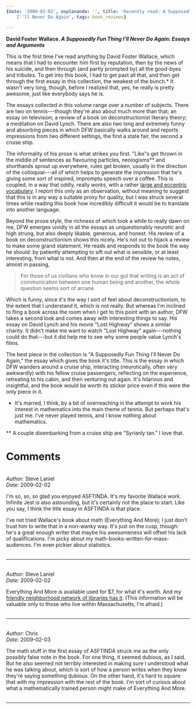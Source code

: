 ```yaml
---
{date: '2009-02-02', explananda: '', title: 'Recently read: A Supposedly Fun Thing
	I''ll Never Do Again', tags: book_reviews}

---
```

<strong>David Foster Wallace. <em>A Supposedly Fun Thing I'll Never Do Again: Essays and Arguments</em></strong>

This is the first time I've read anything by David Foster Wallace, which means that I had to encounter him first by reputation, then by the news of his suicide, and then through (and partly prompted by) all the good-byes and tributes.  To get into this book, I had to get past all that, and then get through the first essay in this collection, the weakest of the bunch.*  It wasn't very long, though, before I realized that, yes, he really is pretty awesome, just like everybody says he is.

The essays collected in this volume range over a number of subjects.  There are two on tennis---though they're also about much more than that; an essay on television; a review of a book on deconstructionist literary theory; a meditation on David Lynch.  There are also two long and extremely funny and absorbing pieces in which DFW basically walks around and reports impressions from two different settings, the first a state fair, the second a cruise ship.

The informality of his prose is what strikes you first.  "Like"s get thrown in the middle of sentences as flavouring particles, neologisms** and shorthands sprout up everywhere, rules get broken, usually in the direction of the colloquial---all of which helps to generate the impression that he's giving some sort of inspired, impromptu speech over a coffee.  This is coupled, in a way that oddly, really <em>works</em>, with a rather <a href="http://www.kottke.org/09/01/the-words-of-david-foster-wallace">large and eccentric vocabulary</a>.  I report this only as an observation, without meaning to suggest that this is in any way a suitable proxy for quality, but I was struck several times while reading this book how incredibly difficult it would be to translate into another language.

Beyond the prose style, the richness of which took a while to really dawn on me, DFW emerges vividly in all the essays as unquestionably neurotic and high strung, but also deeply likable, generous, and honest.  His review of a book on deconstructionism  shows this nicely.  He's not out to hijack a review to make some grand statement.  He reads and responds to the book the way he should: by patiently attempting to sift out what is sensible, or at least interesting, from what is not.  And then at the end of the review he notes, almost in passing, <blockquote>For those of us civilians who know in our gut that writing is an act of communication between one human being and another, the whole question seems sort of arcane.</blockquote>Which is funny, since it's the way I sort of feel about deconstructionism, to the extent that I understand it, which is not really.  But whereas I'm inclined to fling a book across the room when I get to this point with an author, DFW takes a second look and comes away with interesting things to say.  His essay on David Lynch and his movie "Lost Highway" shows a similar charity.  It didn't make me want to watch "Lost Highway" again---nothing could do that---but it did help me to see why some people value Lynch's films.

The best piece in the collection is "A Supposedly Fun Thing I'll Never Do Again," the essay which gives the book it's title.  This is the essay in which DFW wanders around a cruise ship, interacting (neurotically, often very awkwardly) with his fellow cruise passengers, reflecting on the experience, retreating to his cabin, and then venturing out again.  It's hilarious and insightful, and the book would be worth its sticker price even if this were the only piece in it.

* It's marred, I think, by a bit of overreaching in the attempt to work his interest in mathematics into the main theme of tennis.  But perhaps that's just me.  I've never played tennis, and I know nothing about mathematics.

** A couple disembarking from a cruise ship are "Syrianly tan."  I love that.



<h1>Comments</h1>


<br/>
<em>Author:</em> Steve Laniel
<br/><em>Date:</em> 2009-02-02

I'm so, so, so glad you enjoyed ASFTINDA. It's my favorite Wallace work. Infinite Jest is also astounding, but it's certainly not the place to start. Like you say, I think the title essay in ASFTINDA is that place.

I've not tried Wallace's book about math (Everything And More); I just don't trust him to write that in a non-wanky way. It's just on the cusp, though: he's a great enough writer that maybe his awesomeness will offset his lack of qualifications. I'm picky about my math-books-written-for-mass-audiences. I'm even pickier about statistics.
<br/>
<br/>

*******************************************************************************



<br/>
<em>Author:</em> Steve Laniel
<br/><em>Date:</em> 2009-02-02

Everything And More *is* available used for $7, for what it's worth. And my <a href="http://library.minlib.net/search~S1?/teverything+and+more/teverything+and+more/1%2C2%2C4%2CB/frameset&amp;FF=teverything+and+more+a+compact+history+of+infinity&amp;1%2C1%2C" rel="nofollow">friendly neighborhood network of libraries has it</a>. (This information will be valuable only to those who live within Massachusetts, I'm afraid.)
<br/>
<br/>

*******************************************************************************



<br/>
<em>Author:</em> Chris
<br/><em>Date:</em> 2009-02-03

The math stuff in the first essay of ASFTINDA struck me as the only possibly false note in the book.  For one thing, it seemed dubious, as I said.  But he also seemed not terribly interested in making sure I understood what he was talking about, which is sort of how a person writes when they know they're saying something dubious.  On the other hand, it's hard to square that with my impression with the rest of the book.  I'm sort of curious about what a mathematically trained person might make of Everything And More.
<br/>
<br/>

*******************************************************************************
